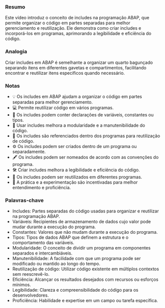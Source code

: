 ### Resumo
Este vídeo introduz o conceito de includes na programação ABAP, que permite organizar o código em partes separadas para melhor gerenciamento e reutilização. Ele demonstra como criar includes e incorporá-los em programas, aprimorando a legibilidade e eficiência do código.

### Analogia
Criar includes em ABAP é semelhante a organizar um quarto bagunçado separando itens em diferentes gavetas e compartimentos, facilitando encontrar e reutilizar itens específicos quando necessário.

### Notas
- 💡 Os includes em ABAP ajudam a organizar o código em partes separadas para melhor gerenciamento.
- 💻 Permite reutilizar código em vários programas.
- 🧩 Os includes podem conter declarações de variáveis, constantes ou tipos.
- 🔄 Usar includes melhora a modularidade e a manutenibilidade do código.
- 📁 Os includes são referenciados dentro dos programas para reutilização de código.
- ⚙️ Os includes podem ser criados dentro de um programa ou separadamente.
- 🖋️ Os includes podem ser nomeados de acordo com as convenções do programa.
- 🛠️ Criar includes melhora a legibilidade e eficiência do código.
- 📝 Os includes podem ser reutilizados em diferentes programas.
- 🤝 A prática e a experimentação são incentivadas para melhor entendimento e proficiência.

### Palavras-chave
- Includes: Partes separadas do código usadas para organizar e reutilizar na programação ABAP.
- Variáveis: Recipientes de armazenamento de dados cujo valor pode mudar durante a execução do programa.
- Constantes: Valores que não mudam durante a execução do programa.
- Tipos: Tipos de dados ABAP que definem a estrutura e o comportamento das variáveis.
- Modularidade: O conceito de dividir um programa em componentes separados e intercambiáveis.
- Manutenibilidade: A facilidade com que um programa pode ser modificado ou mantido ao longo do tempo.
- Reutilização de código: Utilizar código existente em múltiplos contextos sem reescrevê-lo.
- Eficiência: Alcançar os resultados desejados com recursos ou esforços mínimos.
- Legibilidade: Clareza e compreensibilidade do código para os desenvolvedores.
- Proficiência: Habilidade e expertise em um campo ou tarefa específica.
